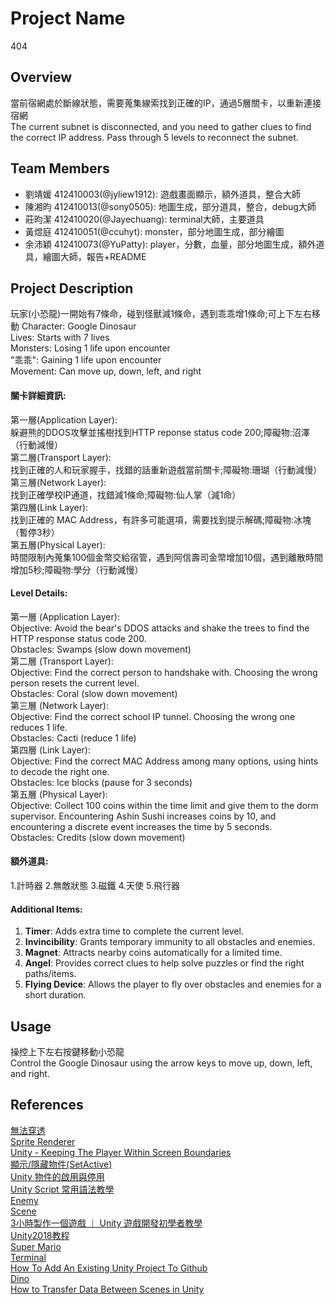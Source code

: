 # Project Name
404

## Overview
當前宿網處於斷線狀態，需要蒐集線索找到正確的IP，通過5層關卡，以重新連接宿網  
The current subnet is disconnected, and you need to gather clues to find the correct IP address. Pass through 5 levels to reconnect the subnet.

## Team Members
- 劉靖媛 412410003(@jyliew1912): 遊戲畫面顯示，額外道具，整合大師
- 陳湘昀 412410013(@sony0505): 地圖生成，部分道具，整合，debug大師
- 莊昀潔 412410020(@Jayechuang): terminal大師，主要道具
- 黃煜庭 412410051(@ccuhyt): monster，部分地圖生成，部分繪圖
- 余沛穎 412410073(@YuPatty): player，分數，血量，部分地圖生成，額外道具，繪圖大師，報告+README

## Project Description
玩家(小恐龍)一開始有7條命，碰到怪獸減1條命，遇到乖乖增1條命;可上下左右移動
Character: Google Dinosaur  
Lives: Starts with 7 lives  
Monsters: Losing 1 life upon encounter  
"乖乖": Gaining 1 life upon encounter  
Movement: Can move up, down, left, and right  

#### 關卡詳細資訊:
第一層(Application Layer):  
躲避熊的DDOS攻擊並搖樹找到HTTP reponse status code 200;障礙物:沼澤（行動減慢）  
第二層(Transport Layer):  
找到正確的人和玩家握手，找錯的話重新遊戲當前關卡;障礙物:珊瑚（行動減慢）  
第三層(Network Layer):  
找到正確學校IP通道，找錯減1條命;障礙物:仙人掌（減1命）  
第四層(Link Layer):  
找到正確的 MAC Address，有許多可能選項，需要找到提示解碼;障礙物:冰塊（暫停3秒）  
第五層(Physical Layer):  
時間限制內蒐集100個金幣交給宿管，遇到阿信壽司金幣增加10個，遇到離散時間增加5秒;障礙物:學分（行動減慢）    

#### Level Details:
第一層 (Application Layer):  
Objective: Avoid the bear's DDOS attacks and shake the trees to find the HTTP response status code 200.  
Obstacles: Swamps (slow down movement)  
第二層 (Transport Layer):  
Objective: Find the correct person to handshake with. Choosing the wrong person resets the current level.  
Obstacles: Coral (slow down movement)  
第三層 (Network Layer):  
Objective: Find the correct school IP tunnel. Choosing the wrong one reduces 1 life.  
Obstacles: Cacti (reduce 1 life)  
第四層 (Link Layer):  
Objective: Find the correct MAC Address among many options, using hints to decode the right one.  
Obstacles: Ice blocks (pause for 3 seconds)  
第五層 (Physical Layer):  
Objective: Collect 100 coins within the time limit and give them to the dorm supervisor. Encountering Ashin Sushi increases coins by 10, and encountering a discrete event increases the time by 5 seconds.  
Obstacles: Credits (slow down movement)  

#### 額外道具:
1.計時器
2.無敵狀態
3.磁鐵
4.天使
5.飛行器

#### Additional Items:  
1. **Timer**: Adds extra time to complete the current level.  
2. **Invincibility**: Grants temporary immunity to all obstacles and enemies.  
3. **Magnet**: Attracts nearby coins automatically for a limited time.  
4. **Angel**: Provides correct clues to help solve puzzles or find the right paths/items.  
5. **Flying Device**: Allows the player to fly over obstacles and enemies for a short duration.  

## Usage
操控上下左右按鍵移動小恐龍  
Control the Google Dinosaur using the arrow keys to move up, down, left, and right.  

## References
[無法穿透](https://blog.csdn.net/assassinsshadow/article/details/81301556)  
[Sprite Renderer](https://blog.csdn.net/BeUniqueToYou/article/details/74779608)  
[Unity - Keeping The Player Within Screen Boundaries](https://www.youtube.com/watch?v=ailbszpt_AI)  
[顯示/隱藏物件(SetActive)](https://ithelp.ithome.com.tw/articles/10266356?sc=rss.iron)  
[Unity 物件的啟用與停用](https://www.cg.com.tw/UnityCSharp/Content/SetActive.php)  
[Unity Script 常用語法教學](https://www.gameislearning.url.tw/article_content.php?getb=2&foog=9997#google_vignette)  
[Enemy](https://www.youtube.com/watch?v=jvtFUfJ6CP8)  
[Scene](https://www.youtube.com/watch?v=ge3koyyH3nc)  
[3小時製作一個遊戲 ｜ Unity 遊戲開發初學者教學](https://www.youtube.com/watch?v=nPW6tKeapsM)  
[Unity2018教程](https://www.youtube.com/watch?v=99FwnTyyDJg&list=PL_Pb2I110MfGAsoqtDs8-6kEU55wU8CnE)  
[Super Mario](https://www.youtube.com/playlist?list=PLqlFiJjSZ2x1mrMpSQgYdRm8PyWRTg6He)  
[Terminal](https://www.youtube.com/playlist?list=PLf9ofW-QospneJkI2HzX_OzTJavvZkItm)  
[How To Add An Existing Unity Project To Github](https://cadacreate.medium.com/how-to-add-existing-unity-project-to-github-916ad75160e7)  
[Dino](https://www.youtube.com/watch?v=UPvW8kYqxZk)  
[How to Transfer Data Between Scenes in Unity](https://www.youtube.com/watch?si=PHB6wadgr-KPYJZU&v=QG5i6DL7-to&feature=youtu.be)  




